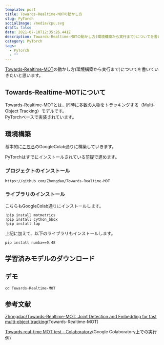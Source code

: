 ```yaml
---
template: post
title: Towards-Realtime-MOTの動かし方
slug: PyTorch
socialImage: /media/cpu.svg
draft: false
date: 2021-07-10T12:35:26.441Z
description: Towards-Realtime-MOTの動かし方(環境構築から実行まで)についてを書いていきたいと思います。
category: PyTorch
tags:
  - PyTorch
  - ""
---
```

[Towards-Realtime-MOT](https://github.com/Zhongdao/Towards-Realtime-MOT)の動かし方(環境構築から実行まで)についてを書いていきたいと思います。

## Towards-Realtime-MOTについて
Towards-Realtime-MOTとは、同時に多数の人物をトラッキングする（Multi-Object Tracking）モデルです。  
PyTorchベースで実装されています。

## 環境構築
基本的に[こちら](https://colab.research.google.com/drive/1PANKX9WETfYfa2pol7k4OwH22PESnWjh#scrollTo=C4aP95dtcvLC)のGoogleColab通りに構築していきます。

PyTorchはすでにインストールされている前提で進めます。

### プロジェクトのインストール
```https://github.com/Zhongdao/Towards-Realtime-MOT```

### ライブラリのインストール
こちらもGoogleColab通りにインストールします。

```
!pip install motmetrics
!pip install cython_bbox
!pip install lap
```

上記に加えて、以下のライブラリもインストールします。

```pip install numba==0.48```

## 学習済みモデルのダウンロード

## デモ
```cd Towards-Realtime-MOT```

## 参考文献
[Zhongdao/Towards-Realtime-MOT: Joint Detection and Embedding for fast multi-object tracking](https://github.com/Zhongdao/Towards-Realtime-MOT)(Towards-Realtime-MOT)

[Towards real-time MOT test - Colaboratory](https://colab.research.google.com/drive/1PANKX9WETfYfa2pol7k4OwH22PESnWjh#scrollTo=C4aP95dtcvLC)(Google Colaboratory上での実行例)
